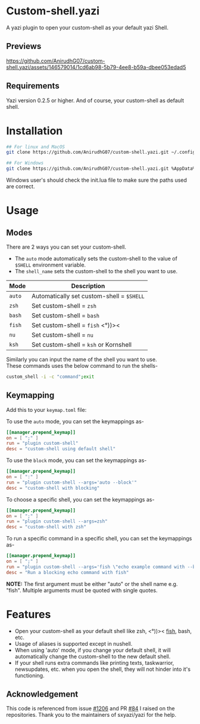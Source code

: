 # Custom-shell.yazi

A yazi plugin to open your custom-shell as your default yazi Shell.

## Previews

https://github.com/AnirudhG07/custom-shell.yazi/assets/146579014/1cd6ab98-5b79-4ee8-b59a-dbee053edad5

## Requirements

Yazi version 0.2.5 or higher. And of course, your custom-shell as default shell.

# Installation

```bash
## For linux and MacOS
git clone https://github.com/AnirudhG07/custom-shell.yazi.git ~/.config/yazi/plugins/custom-shell.yazi

## For Windows
git clone https://github.com/AnirudhG07/custom-shell.yazi.git %AppData%\yazi\config\plugins\custom-shell.yazi
```

Windows user's should check the init.lua file to make sure the paths used are correct.

# Usage

## Modes

There are 2 ways you can set your custom-shell.

- The `auto` mode automatically sets the custom-shell to the value of `$SHELL` environment variable.
- The `shell_name` sets the custom-shell to the shell you want to use.

| **Mode** | **Description**                           |
| -------- | ----------------------------------------- |
| `auto`   | Automatically set custom-shell = `$SHELL` |
| `zsh`    | Set custom-shell = `zsh`                  |
| `bash`   | Set custom-shell = `bash`                 |
| `fish`   | Set custom-shell = `fish`  <°))><         |
| `nu`     | Set custom-shell = `nu`                   |
| `ksh`    | Set custom-shell = `ksh` or Kornshell     |

Similarly you can input the name of the shell you want to use.
<br>
These commands uses the below command to run the shells-

```bash
custom_shell -i -c "command";exit
```

## Keymapping

Add this to your `keymap.toml` file:

To use the `auto` mode, you can set the keymappings as-

```toml
[[manager.prepend_keymap]]
on = [ ";" ]
run = "plugin custom-shell"
desc = "custom-shell using default shell"
```

To use the `block` mode, you can set the keymappings as-

```toml
[[manager.prepend_keymap]]
on = [ ":" ]
run = "plugin custom-shell --args='auto --block'"
desc = "custom-shell with blocking"
```

To choose a specific shell, you can set the keymappings as-

```toml
[[manager.prepend_keymap]]
on = [ ";" ]
run = "plugin custom-shell --args=zsh"
desc = "custom-shell with zsh"
```

To run a specific command in a specific shell, you can set the keymappings as-

```toml
[[manager.prepend_keymap]]
on = [ ";" ]
run = "plugin custom-shell --args='fish \"echo example command with --block and --confirm flags ; read c\" --block --confirm'"
desc = "Run a blocking echo command with fish"
```

**NOTE:** The first argument must be either "auto" or the shell name e.g. "fish". Multiple arguments must be quoted with single quotes.

# Features

- Open your custom-shell as your default shell like zsh, <°))>< [fish](https://github.com/AnirudhG07/fish.yazi), bash, etc.
- Usage of aliases is supported except in nushell.
- When using 'auto' mode, if you change your default shell, it will automatically change the custom-shell to the new default shell.
- If your shell runs extra commands like printing texts, taskwarrior, newsupdates, etc. when you open the shell, they will not hinder into it's functioning.

## Acknowledgement

This code is referenced from issue [#1206](https://github.com/sxyazi/yazi/issues/1206) and PR [#84](https://github.com/yazi-rs/yazi-rs.github.io/pull/84) I raised on the repositories. Thank you to the maintainers of sxyazi/yazi for the help.
